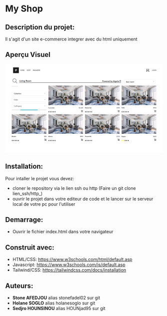 # My Shop

## Description du projet:
Il s'agit d'un site e-commerce integrer avec du html uniquement 

## Aperçu Visuel
![Aperçu](./images/capture.png)

## Installation:
Pour intaller le projet vous devez:
- cloner le repository via le lien ssh ou http (Faire un git clone lien_ssh/http_)
- ouvrir le projet dans votre editeur de code et le lancer sur le serveur local de votre pc pour l'utiliser

## Demarrage:
- Ouvrir le fichier index.html dans votre navigateur 

## Construit avec:
- HTML/CSS: https://www.w3schools.com/html/default.asp
- Javascript: https://www.w3schools.com/js/default.asp
- Tailwind/CSS: https://tailwindcss.com/docs/installation

## Auteurs:
- **Stone AFEDJOU** alias stonefadel02 sur git
- **Holane SOGLO** alias holanesoglo sur git
- **Sedjro HOUNSINOU** alias HOUNjad95 sur git